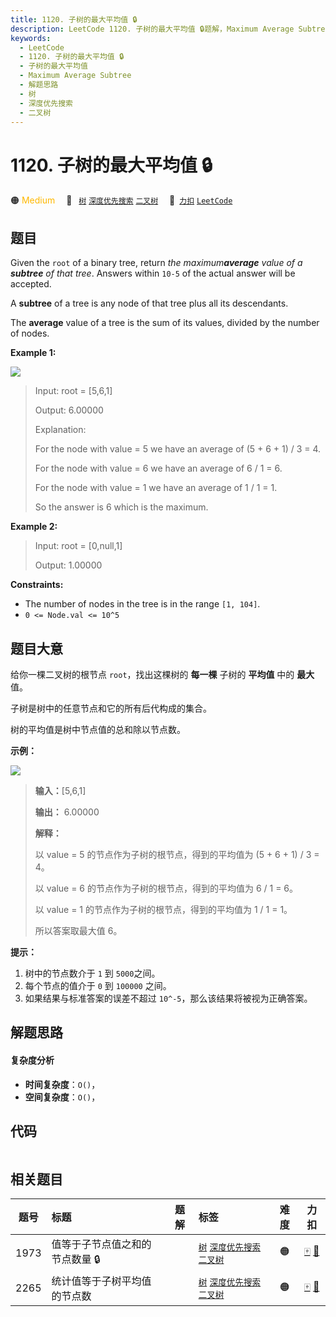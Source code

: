 ```yaml
---
title: 1120. 子树的最大平均值 🔒
description: LeetCode 1120. 子树的最大平均值 🔒题解，Maximum Average Subtree，包含解题思路、复杂度分析以及完整的 JavaScript 代码实现。
keywords:
  - LeetCode
  - 1120. 子树的最大平均值 🔒
  - 子树的最大平均值
  - Maximum Average Subtree
  - 解题思路
  - 树
  - 深度优先搜索
  - 二叉树
---
```


# 1120. 子树的最大平均值 🔒

🟠 <font color=#ffb800>Medium</font>&emsp; 🔖&ensp; [`树`](/tag/tree.md) [`深度优先搜索`](/tag/depth-first-search.md) [`二叉树`](/tag/binary-tree.md)&emsp; 🔗&ensp;[`力扣`](https://leetcode.cn/problems/maximum-average-subtree) [`LeetCode`](https://leetcode.com/problems/maximum-average-subtree)

## 题目

Given the `root` of a binary tree, return _the maximum**average** value of a
**subtree** of that tree_. Answers within `10-5` of the actual answer will be
accepted.

A **subtree** of a tree is any node of that tree plus all its descendants.

The **average** value of a tree is the sum of its values, divided by the
number of nodes.



**Example 1:**

![](https://fastly.jsdelivr.net/gh/doocs/leetcode@main/solution/1100-1199/1120.Maximum%20Average%20Subtree/images/1308_example_1.png)

> Input: root = [5,6,1]
> 
> Output: 6.00000
> 
> Explanation: 
> 
> For the node with value = 5 we have an average of (5 + 6 + 1) / 3 = 4.
> 
> For the node with value = 6 we have an average of 6 / 1 = 6.
> 
> For the node with value = 1 we have an average of 1 / 1 = 1.
> 
> So the answer is 6 which is the maximum.

**Example 2:**

> Input: root = [0,null,1]
> 
> Output: 1.00000

**Constraints:**

  * The number of nodes in the tree is in the range `[1, 104]`.
  * `0 <= Node.val <= 10^5`


## 题目大意

给你一棵二叉树的根节点 `root`，找出这棵树的 **每一棵** 子树的 **平均值** 中的 **最大** 值。

子树是树中的任意节点和它的所有后代构成的集合。

树的平均值是树中节点值的总和除以节点数。



**示例：**

![](https://fastly.jsdelivr.net/gh/doocs/leetcode@main/solution/1100-1199/1120.Maximum%20Average%20Subtree/images/1308_example_1.png)

> 
> 
> 
> 
> 
> **输入：**[5,6,1]
> 
> **输出：** 6.00000
> 
> **解释：**
> 
> 以 value = 5 的节点作为子树的根节点，得到的平均值为 (5 + 6 + 1) / 3 = 4。
> 
> 以 value = 6 的节点作为子树的根节点，得到的平均值为 6 / 1 = 6。
> 
> 以 value = 1 的节点作为子树的根节点，得到的平均值为 1 / 1 = 1。
> 
> 所以答案取最大值 6。
> 
> 



**提示：**

  1. 树中的节点数介于 `1` 到 `5000`之间。
  2. 每个节点的值介于 `0` 到 `100000` 之间。
  3. 如果结果与标准答案的误差不超过 `10^-5`，那么该结果将被视为正确答案。


## 解题思路

#### 复杂度分析

- **时间复杂度**：`O()`，
- **空间复杂度**：`O()`，

## 代码

```javascript

```

## 相关题目

<!-- prettier-ignore -->
| 题号 | 标题 | 题解 | 标签 | 难度 | 力扣 |
| :------: | :------ | :------: | :------ | :------: | :------: |
| 1973 | 值等于子节点值之和的节点数量 🔒 |  |  [`树`](/tag/tree.md) [`深度优先搜索`](/tag/depth-first-search.md) [`二叉树`](/tag/binary-tree.md) | 🟠 | [🀄️](https://leetcode.cn/problems/count-nodes-equal-to-sum-of-descendants) [🔗](https://leetcode.com/problems/count-nodes-equal-to-sum-of-descendants) |
| 2265 | 统计值等于子树平均值的节点数 |  |  [`树`](/tag/tree.md) [`深度优先搜索`](/tag/depth-first-search.md) [`二叉树`](/tag/binary-tree.md) | 🟠 | [🀄️](https://leetcode.cn/problems/count-nodes-equal-to-average-of-subtree) [🔗](https://leetcode.com/problems/count-nodes-equal-to-average-of-subtree) |